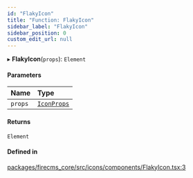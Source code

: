 ```yaml
---
id: "FlakyIcon"
title: "Function: FlakyIcon"
sidebar_label: "FlakyIcon"
sidebar_position: 0
custom_edit_url: null
---
```


▸ **FlakyIcon**(`props`): `Element`

#### Parameters

| Name | Type |
| :------ | :------ |
| `props` | [`IconProps`](../types/IconProps.md) |

#### Returns

`Element`

#### Defined in

[packages/firecms_core/src/icons/components/FlakyIcon.tsx:3](https://github.com/FireCMSco/firecms/blob/d45f3739/packages/firecms_core/src/icons/components/FlakyIcon.tsx#L3)
